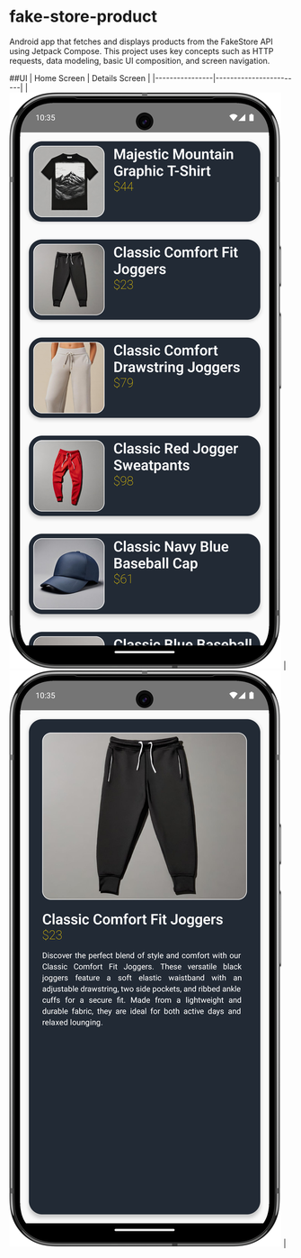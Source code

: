 # fake-store-product
Android app that fetches and displays products from the FakeStore API using Jetpack Compose. This project uses key concepts such as HTTP requests, data modeling, basic UI composition, and screen navigation.


##UI
| Home Screen | Details Screen |
|----------------|------------------------|
| ![Home Screen](PICs/home.png) | ![Details Screen](PICs/details.png) |
